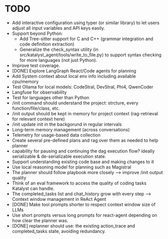 # TODO

- Add interactive configuration using typer (or similar library) to let users adjust all input variables and API keys easily.
- Support beyond Python:
    - Add Tree-sitter support for C and C++ (grammar integration and code definition extraction)
    - Generalize the check_syntax utility (in src/katalyst_agent/tools/write_to_file.py) to support syntax checking for more languages (not just Python).
- Improve test coverage.
- [DONE] Explore LangGraph React/Code agents for planning
- Add System context about local env info including available cpu/memory
- Test Ollama for local models: CodeStral, DevStral, Phi4, QwenCoder
- Langfuse for observability
- Test for languages other than Python
- /init command should understand the project: strcture, every function/file/class, etc.
- /init output should be kept in memory for project context (rag-retrieval for relevant context here)
- /init update init in the backgorund in regular intervals
- Long-term memory management (across conversations)
- Telemetry for usage-based data collection
- Create several pre-defined plans and rag over them as needed to help planner
- capability for pausing and continuing the dag execution flow? ideally serializable & de-serializable execution state. 
- Support understanding existing code base and making changes to it
- Use local reasoning model for planning such as Magistral
- The planner should follow playbook more closely --> improve /init output quality
- Think of an eval framework to access the quality of coding tasks Katalyst can handle.
- The completed_tasks list and chat_history grow with every step --> Context window management in ReAct Agent
- [DONE] Make tool prompts shorter to respect context window size of LLMs
- Use short prompts versus long prompts for react-agent depending on how clear the planner was.
- [DONE] replanner should use: the existing action_trace and completed_tasks state, avoiding redundancy.